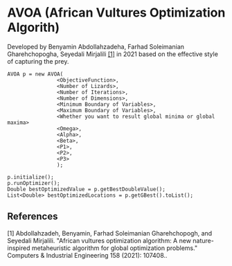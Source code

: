 # AVOA (African Vultures Optimization Algorith)

Developed by Benyamin Abdollahzadeha, Farhad Soleimanian Gharehchopogha, Seyedali Mirjalili  [[1]](#1) in 2021 based on the effective style of capturing the prey.

```
AVOA p = new AVOA(
                <ObjectiveFunction>,
                <Number of Lizards>,
                <Number of Iterations>,
                <Number of Dimensions>,
                <Minimum Boundary of Variables>,
                <Maximum Boundary of Variables>,
                <Whether you want to result global minima or global maxima>
                <Omega>,
                <Alpha>,
                <Beta>,
                <P1>,
                <P2>,
                <P3>
                );

p.initialize();
p.runOptimizer();
Double bestOptimizedValue = p.getBestDoubleValue();
List<Double> bestOptimizedLocations = p.getGBest().toList();
```

## References
<a id="1">[1]</a> Abdollahzadeh, Benyamin, Farhad Soleimanian Gharehchopogh, and Seyedali Mirjalili. "African vultures optimization algorithm: A new nature-inspired metaheuristic algorithm for global optimization problems." Computers & Industrial Engineering 158 (2021): 107408..
